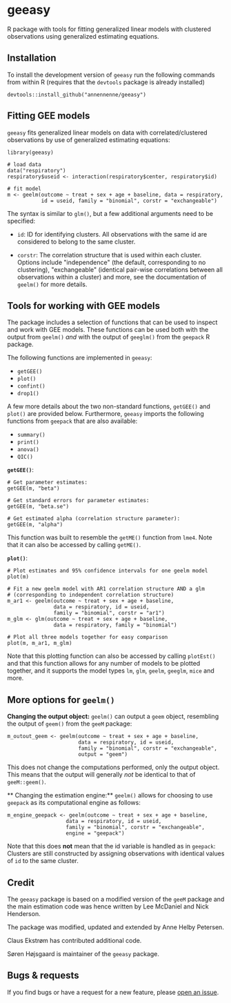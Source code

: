 # geeasy

R package with tools for fitting generalized linear models with
clustered observations using generalized estimating equations.

## Installation

To install the development version of `geeasy` run the following
commands from within R (requires that the `devtools` package is already
installed)

```{r}
devtools::install_github("annennenne/geeasy")
```


## Fitting GEE models

`geeasy` fits generalized linear models on data with
correlated/clustered observations by use of generalized estimating
equations:

```{r}
library(geeasy)

# load data
data("respiratory")
respiratory$useid <- interaction(respiratory$center, respiratory$id)

# fit model
m <- geelm(outcome ~ treat + sex + age + baseline, data = respiratory,
           id = useid, family = "binomial", corstr = "exchangeable")
```

The syntax is similar to `glm()`, but a few additional arguments need to be specified:

* `id`: ID for identifying clusters. All observations with the same id
  are considered to belong to the same cluster.

* `corstr`: The correlation structure that is used within each
  cluster. Options include "independence" (the default, corresponding
  to no clustering), "exchangeable" (identical pair-wise correlations
  between all observations within a cluster) and more, see the
  documentation of `geelm()` for more details.


## Tools for working with GEE models

The package includes a selection of functions that can be used to
inspect and work with GEE models. These functions can be used
both with the output from `geelm()` *and* with the output of
`geeglm()` from the `geepack` R package.

The following functions are implemented in `geeasy`:

* `getGEE()`
* `plot()`
* `confint()`
* `drop1()`

A few more details about the two non-standard functions, `getGEE()`
and `plot()` are provided below. Furthermore, `geeasy` imports the
following functions from `geepack` that are also available:

* `summary()`
* `print()`
* `anova()`
* `QIC()`


**`getGEE()`**: 
```{r}
# Get parameter estimates:
getGEE(m, "beta")

# Get standard errors for parameter estimates: 
getGEE(m, "beta.se")

# Get estimated alpha (correlation structure parameter):
getGEE(m, "alpha")
```

This function was built to resemble the `getME()` function from
`lme4`. Note that it can also be accessed by calling `getME()`.

**`plot()`**:
```{r}
# Plot estimates and 95% confidence intervals for one geelm model
plot(m)

# Fit a new geelm model with AR1 correlation structure AND a glm 
# (corresponding to independent correlation structure)
m_ar1 <- geelm(outcome ~ treat + sex + age + baseline, 
               data = respiratory, id = useid,
               family = "binomial", corstr = "ar1")
m_glm <- glm(outcome ~ treat + sex + age + baseline, 
               data = respiratory, family = "binomial")
               
# Plot all three models together for easy comparison
plot(m, m_ar1, m_glm)
```

Note that this plotting function can also be accessed by calling
`plotEst()` and that this function allows for any number of models to
be plotted together, and it supports the model types `lm`, `glm`,
`geelm`, `geeglm`, `mice` and more.

## More options for `geelm()`

**Changing the output object:** `geelm()` can output a `geem` object,
resembling the output of `geem()` from the `geeM` package:

```{r}
m_outout_geem <- geelm(outcome ~ treat + sex + age + baseline, 
                       data = respiratory, id = useid,
                       family = "binomial", corstr = "exchangeable",
                       output = "geem")
```
This does not change the computations performed, only the output object. This means that the output will generally *not* be identical to that of `geeM::geem()`.

** Changing the estimation engine:** `geelm()` allows for choosing to use `geepack` as its computational engine as follows:

```{r}
m_engine_geepack <- geelm(outcome ~ treat + sex + age + baseline, 
                   data = respiratory, id = useid,
                   family = "binomial", corstr = "exchangeable",
                   engine = "geepack")
```
Note that this does **not** mean that the id variable is handled as in `geepack`: Clusters are still constructed by assigning observations with identical values of `id` to the same cluster.


## Credit

The `geeasy` package is based on a modified version of the `geeM` package and the main estimation code was hence written by Lee McDaniel and Nick Henderson. 

The package was modified, updated and extended by Anne Helby Petersen. 

Claus Ekstrøm has contributed additional code. 

Søren Højsgaard is maintainer of the `geeasy` package. 


## Bugs & requests

If you find bugs or have a request for a new feature, please [open an issue](https://github.com/annennenne/geeasy/issues).
